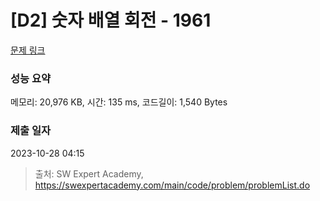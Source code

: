 # [D2] 숫자 배열 회전 - 1961 

[문제 링크](https://swexpertacademy.com/main/code/problem/problemDetail.do?contestProbId=AV5Pq-OKAVYDFAUq) 

### 성능 요약

메모리: 20,976 KB, 시간: 135 ms, 코드길이: 1,540 Bytes

### 제출 일자

2023-10-28 04:15



> 출처: SW Expert Academy, https://swexpertacademy.com/main/code/problem/problemList.do